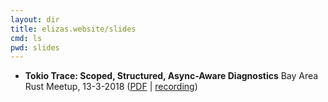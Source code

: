 ```yaml
---
layout: dir
title: elizas.website/slides
cmd: ls
pwd: slides
---
```


- **Tokio Trace: Scoped, Structured, Async-Aware Diagnostics**
  Bay Area Rust Meetup, 13-3-2018 ([PDF](sf-rust-3-2019.pdf) | [recording](https://www.youtube.com/watch?v=j_kXRg3zlec))
